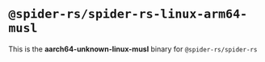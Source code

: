 # `@spider-rs/spider-rs-linux-arm64-musl`

This is the **aarch64-unknown-linux-musl** binary for `@spider-rs/spider-rs`
